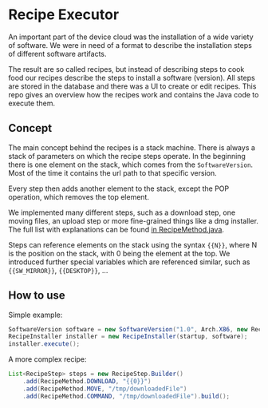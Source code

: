 # Recipe Executor

An important part of the device cloud was the installation of a wide variety of software. We were in need of a format to describe the installation steps of different software artifacts.

The result are so called recipes, but instead of describing steps to cook food our recipes describe the steps to install a software (version).
All steps are stored in the database and there was a UI to create or edit recipes. This repo gives an overview how the recipes work and contains the Java code to execute them.

## Concept

The main concept behind the recipes is a stack machine. There is always a stack of parameters on which the recipe steps operate.
In the beginning there is one element on the stack, which comes from the `SoftwareVersion`. Most of the time it contains the url path to that specific version.

Every step then adds another element to the stack, except the POP operation, which removes the top element.

We implemented many different steps, such as a download step, one moving files, an upload step or more fine-grained things like a dmg installer.
The full list with explanations can be found [in RecipeMethod.java](src/main/java/de/testbirds/tech/recipe/entity/RecipeMethod.java).

Steps can reference elements on the stack using the syntax `{{N}}`, where N is the position on the stack, with 0 being the element at the top. We introduced further special variables which are referenced similar, such as `{{SW_MIRROR}}`, `{{DESKTOP}}`, ...

## How to use

Simple example:
```java
SoftwareVersion software = new SoftwareVersion("1.0", Arch.X86, new RecipeStep.Builder().add(RecipeMethod.SET, "123").build(), "param");
RecipeInstaller installer = new RecipeInstaller(startup, software);
installer.execute();
```

A more complex recipe:
```java
List<RecipeStep> steps = new RecipeStep.Builder()
    .add(RecipeMethod.DOWNLOAD, "{{0}}")
    .add(RecipeMethod.MOVE, "/tmp/downloadedFile")
    .add(RecipeMethod.COMMAND, "/tmp/downloadedFile").build();
```